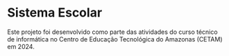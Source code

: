 # Sistema Escolar

Este projeto foi desenvolvido como parte das atividades do curso técnico de informática no Centro de Educação Tecnológica do Amazonas (CETAM) em 2024.
